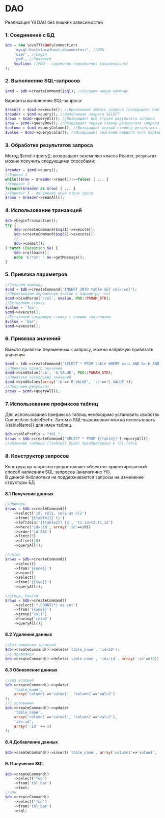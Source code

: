 # DAO
Реализация Yii DAO без лишних зависимостей

### 1. Соединение с БД
```php
$db = new \ova777\DAO\Connection(
    'mysql:host=localhost;dbname=test', //DSN 
    'user', //Login
    'pwd', //Password
    $options //PDO - параметры подключения (опционально)
);
```

### 2. Выполнение SQL-запросов
```php
$cmd = $db->createCommand($sql); //Создаем новую команду
```

Варианты выполнения SQL-запроса:
```php
$result = $cmd->execute(); //Выполнение любого запроса (возвращает bool)
$reader = $cmd->query(); //Выполнение запроса SELECT 
$rows = $cmd->queryAll(); //Возвращает все строки результата запроса
$row = $cmd->queryRow(); //Возвращает первую строку результата запроса
$column = $cmd->queryColumn(); //Возвращает первый столбец результата запроса
$value = $cmd->queryScalar(); //Возвращает значение первого поля первой строки результата запроса
```

### 3. Обработка результатов запроса
Метод $cmd->query(); возвращает экземпляр класса Reader, результат можно получить следующими способами:
```php
$reader = $cmd->query();
//Вариан 1
while(($row = $reader->read())!==false) { ... }
//Вариант 2
foreach($reader as $row) { ... }
//Вариант 3 - получение всех строк сразу
$rows = $reader->readAll();
```

### 4. Использование транзакций
```php
$db->beginTransaction();
try {
	$db->createCommand($sql1)->execute();
	$db->createCommand($sql2)->execute();
	//...
	$db->commit();
} catch (Exception $e) {
	$db->rollback();
	echo 'Error: '.$e->getMessage();
}
```

### 5. Привязка параметров
```php
//Создаем команду
$cmd = $db->createCommand('INSERT INTO table SET col=:col');
//Провязываем переменную $value к параметру :col
$cmd->bindParam(':col', $value, PDO::PARAM_STR);
//Вставляем строку
$value = 'foo';
$cmd->execute();
//Вставляем следующую строку с новыми значениями
$value = 'bar';
$cmd->execute();
```

### 6. Привязка значений
Вместо привязки переменных к запросу, можно напрямую привязать значения
```php
$cmd = $db->createCommand('SELECT * FROM table WHERE a=:a AND b=:b AND c=:c');
//Привязка одного значения
$cmd->bindValue(':a', 'A_VALUE', PDO::PARAM_STR);
//Привязка нескольких значений
$cmd->bindValues(array(':b'=>'B_VALUE', ':c'=>'C_VALUE'));
//Получаем результат
$rows = $cmd->queryAll();
```

### 7. Использование префиксов таблиц
Для использования префиксов таблиц необходимо установить свойство Connection::tablePrefix.
Затем в SQL-выражениях можно использовать {{tableName}} для имен таблиц.
```php
$db->tablePrefix = "tbl_";
$rows = $db->createCommand('SELECT * FROM {{table}}')->queryAll();
//Название таблицы {{table}} будет преобразовано в tbl_table
```
### 8. Конструктор запросов
Конструктор запросов предоставляет объектно-ориентированный способ написания SQL-запросов (аналогично Yii).  
В данной библиотеки не поддерживаются запросы на изменение структуры БД

#### 8.1 Получение данных
```php
//Примеры
$rows = $db->createCommand()
    ->select('id, col1, col2 as cl2')
    ->from('{{table1}} t1')
    ->leftJoin('{{table2}} t2', 't1.id=t2.t1_id')
    ->where('id=:id', array(':id'=>id))
    ->order('id ASC')
    ->limit(5)
    ->offset(10)
    ->queryAll();
    
//union
$rows = $db->createCommand()
    ->select()
    ->from('{{one}}')
    ->union()
    ->select()
    ->from('{{two}}')
    ->queryAll();
    
//group, having
$rows = $db->createCommand()
	->select('*,COUNT(*) as cnt')
	->from('{{one}}')
	->group('col1')
	->having('cnt=2')
	->queryAll();
```

#### 8.2 Удаление данных
```php
//Без привязки значений
$db->createCommand()->delete('table_name', 'id=10');
//С привязкой
$db->createCommand()->delete('table_name', 'id=:id', array(':id'=>10));
```

#### 8.3 Обновление данных
```php
//Без условий
$db->createCommand()->update(
    'table_name', 
    array('column1'=>'value1', 'column2'=>'valu2')
);
//С условиями
$db->createCommand()->update(
    'table_name', 
    array('column1'=>'value1', 'column2'=>'valu2'),
    'id=:id',
    array(':id' => 1)
);
```

#### 8.4 Добавление данных
```php
$db->createCommand()->insert('table_name', array('column1'=>'value1', 'column2'=>'value2'));
```

#### 9. Получение SQL
```php
$db->createCommand()
    ->select('foo')
    ->from('tbl_bar')
    ->text;
//или
$db->createCommand()
    ->select('foo')
    ->from('tbl_bar')
    ->sql;
```